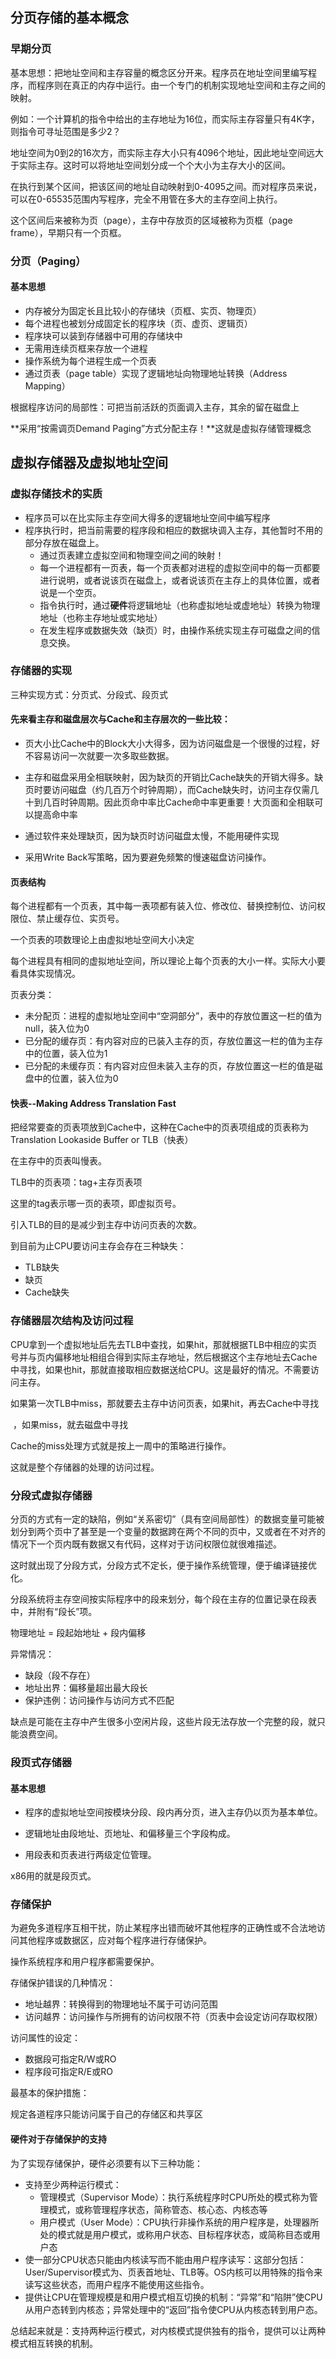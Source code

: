 ## 分页存储的基本概念

### 早期分页

基本思想：把地址空间和主存容量的概念区分开来。程序员在地址空间里编写程序，而程序则在真正的内存中运行。由一个专门的机制实现地址空间和主存之间的映射。

例如：一个计算机的指令中给出的主存地址为16位，而实际主存容量只有4K字，则指令可寻址范围是多少2？

地址空间为0到2的16次方，而实际主存大小只有4096个地址，因此地址空间远大于实际主存。这时可以将地址空间划分成一个个大小为主存大小的区间。

在执行到某个区间，把该区间的地址自动映射到0-4095之间。而对程序员来说，可以在0-65535范围内写程序，完全不用管在多大的主存空间上执行。

这个区间后来被称为页（page），主存中存放页的区域被称为页框（page frame），早期只有一个页框。

### 分页（Paging）

#### 基本思想

- 内存被分为固定长且比较小的存储块（页框、实页、物理页）
- 每个进程也被划分成固定长的程序块（页、虚页、逻辑页）
- 程序块可以装到存储器中可用的存储块中
- 无需用连续页框来存放一个进程
- 操作系统为每个进程生成一个页表
- 通过页表（page table）实现了逻辑地址向物理地址转换（Address Mapping）



根据程序访问的局部性：可把当前活跃的页面调入主存，其余的留在磁盘上

**采用“按需调页Demand Paging”方式分配主存！**这就是虚拟存储管理概念



## 虚拟存储器及虚拟地址空间

### 虚拟存储技术的实质

- 程序员可以在比实际主存空间大得多的逻辑地址空间中编写程序
- 程序执行时，把当前需要的程序段和相应的数据块调入主存，其他暂时不用的部分存放在磁盘上。
  - 通过页表建立虚拟空间和物理空间之间的映射！
  - 每一个进程都有一页表，每一个页表都对进程的虚拟空间中的每一页都要进行说明，或者说该页在磁盘上，或者说该页在主存上的具体位置，或者说是一个空页。
  - 指令执行时，通过**硬件**将逻辑地址（也称虚拟地址或虚地址）转换为物理地址（也称主存地址或实地址）
  - 在发生程序或数据失效（缺页）时，由操作系统实现主存可磁盘之间的信息交换。

 

### 存储器的实现

三种实现方式：分页式、分段式、段页式

#### 先来看主存和磁盘层次与Cache和主存层次的一些比较：

- 页大小比Cache中的Block大小大得多，因为访问磁盘是一个很慢的过程，好不容易访问一次就要一次多取些数据。

- 主存和磁盘采用全相联映射，因为缺页的开销比Cache缺失的开销大得多。缺页时要访问磁盘（约几百万个时钟周期），而Cache缺失时，访问主存仅需几十到几百时钟周期。因此页命中率比Cache命中率更重要！大页面和全相联可以提高命中率
- 通过软件来处理缺页，因为缺页时访问磁盘太慢，不能用硬件实现
- 采用Write Back写策略，因为要避免频繁的慢速磁盘访问操作。

#### 页表结构

每个进程都有一个页表，其中每一表项都有装入位、修改位、替换控制位、访问权限位、禁止缓存位、实页号。

一个页表的项数理论上由虚拟地址空间大小决定

每个进程具有相同的虚拟地址空间，所以理论上每个页表的大小一样。实际大小要看具体实现情况。

页表分类：

- 未分配页：进程的虚拟地址空间中“空洞部分”，表中的存放位置这一栏的值为null，装入位为0
- 已分配的缓存页：有内容对应的已装入主存的页，存放位置这一栏的值为主存中的位置，装入位为1
- 已分配的未缓存页：有内容对应但未装入主存的页，存放位置这一栏的值是磁盘中的位置，装入位为0

#### 快表--Making Address Translation Fast

把经常要查的页表项放到Cache中，这种在Cache中的页表项组成的页表称为Translation Lookaside Buffer or TLB（快表）

在主存中的页表叫慢表。

TLB中的页表项：tag+主存页表项

这里的tag表示哪一页的表项，即虚拟页号。

引入TLB的目的是减少到主存中访问页表的次数。



到目前为止CPU要访问主存会存在三种缺失：

- TLB缺失
- 缺页
- Cache缺失



### 存储器层次结构及访问过程

CPU拿到一个虚拟地址后先去TLB中查找，如果hit，那就根据TLB中相应的实页号并与页内偏移地址相组合得到实际主存地址，然后根据这个主存地址去Cache中寻找，如果也hit，那就直接取相应数据送给CPU。这是最好的情况。不需要访问主存。

如果第一次TLB中miss，那就要去主存中访问页表，如果hit，再去Cache中寻找

​											，如果miss，就去磁盘中寻找

Cache的miss处理方式就是按上一周中的策略进行操作。

这就是整个存储器的处理的访问过程。

### 分段式虚拟存储器

分页的方式有一定的缺陷，例如“关系密切”（具有空间局部性）的数据变量可能被划分到两个页中了甚至是一个变量的数据跨在两个不同的页中，又或者在不对齐的情况下一个页内既有数据又有代码，这样对于访问权限位就很难描述。

这时就出现了分段方式，分段方式不定长，便于操作系统管理，便于编译链接优化。

分段系统将主存空间按实际程序中的段来划分，每个段在主存的位置记录在段表中，并附有“段长”项。

物理地址 = 段起始地址 + 段内偏移

异常情况：

- 缺段（段不存在）
- 地址出界：偏移量超出最大段长
- 保护违例：访问操作与访问方式不匹配

缺点是可能在主存中产生很多小空闲片段，这些片段无法存放一个完整的段，就只能浪费空间。



### 段页式存储器

#### 基本思想

- 程序的虚拟地址空间按模块分段、段内再分页，进入主存仍以页为基本单位。

- 逻辑地址由段地址、页地址、和偏移量三个字段构成。
- 用段表和页表进行两级定位管理。

x86用的就是段页式。



### 存储保护

为避免多道程序互相干扰，防止某程序出错而破坏其他程序的正确性或不合法地访问其他程序或数据区，应对每个程序进行存储保护。

操作系统程序和用户程序都需要保护。

存储保护错误的几种情况：

- 地址越界：转换得到的物理地址不属于可访问范围
- 访问越界：访问操作与所拥有的访问权限不符（页表中会设定访问存取权限）

访问属性的设定：

- 数据段可指定R/W或RO
- 程序段可指定R/E或RO

最基本的保护措施：

规定各道程序只能访问属于自己的存储区和共享区

#### 硬件对于存储保护的支持

为了实现存储保护，硬件必须要有以下三种功能：

- 支持至少两种运行模式：
  - 管理模式（Supervisor Mode）：执行系统程序时CPU所处的模式称为管理模式，或称管理程序状态，简称管态、核心态、内核态等
  - 用户模式（User Mode）：CPU执行非操作系统的用户程序是，处理器所处的模式就是用户模式，或称用户状态、目标程序状态，或简称目态或用户态
- 使一部分CPU状态只能由内核读写而不能由用户程序读写：这部分包括：User/Supervisor模式为、页表首地址、TLB等。OS内核可以用特殊的指令来读写这些状态，而用户程序不能使用这些指令。
- 提供让CPU在管理规模是和用户模式相互切换的机制：“异常”和“陷阱”使CPU从用户态转到内核态；异常处理中的“返回”指令使CPU从内核态转到用户态。

总结起来就是：支持两种运行模式，对内核模式提供独有的指令，提供可以让两种模式相互转换的机制。



